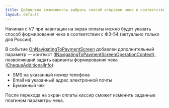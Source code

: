 ```yaml
---
title: Добавлена возможность выбрать способ отправки чека в соответствии с ФЗ-54
layout: default
---
```


Начиная с V7 при навигации на экран оплаты можно будет указать способ формирования чека в соответствии с ФЗ-54 (актуально только для России).

В событие [OnNavigatingToPaymentScreen](https://iiko.github.io/front.api.sdk/v7/html/M_Resto_Front_Api_INotificationService_SubscribeOnNavigatingToPaymentScreen.htm) добавлен дополнительный параметр — контекст ([INavigatingToPaymentScreenOperationContext](https://iiko.github.io/front.api.sdk/v7/html/T_Resto_Front_Api_OperationContexts_INavigatingToPaymentScreenOperationContext.htm)), позволяющий задать варианты формирования чека ([ChequeAdditionalInfo](https://iiko.github.io/front.api.sdk/v7/html/T_Resto_Front_Api_Data_Payments_ChequeAdditionalInfo.htm)):

- SMS на указанный номер телефона
- Email на указанный адрес электронной почты
- Бумажный чек

После перехода на экран оплаты кассир сможет изменить заданные плагином параметры чека.